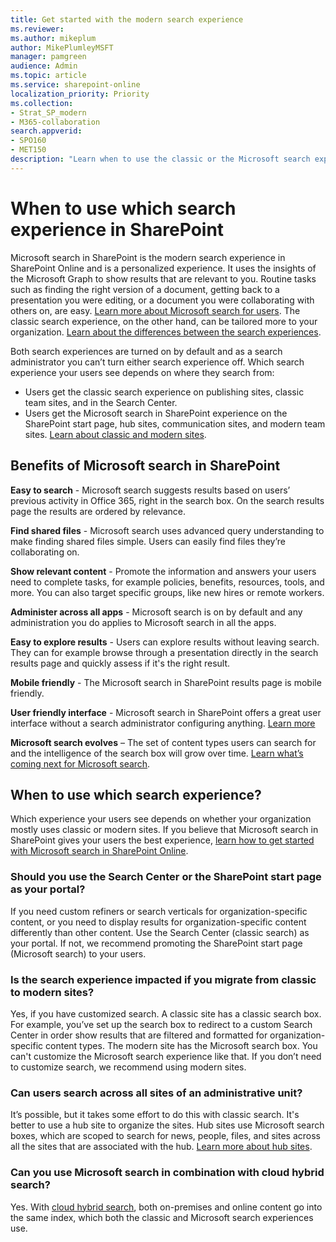 ```yaml
---
title: Get started with the modern search experience
ms.reviewer: 
ms.author: mikeplum
author: MikePlumleyMSFT
manager: pamgreen
audience: Admin
ms.topic: article
ms.service: sharepoint-online
localization_priority: Priority
ms.collection:  
- Strat_SP_modern
- M365-collaboration
search.appverid:
- SPO160
- MET150
description: "Learn when to use the classic or the Microsoft search experience in SharePoint"
---
```


# When to use which search experience in SharePoint

Microsoft search in SharePoint is the modern search experience in SharePoint Online and is a personalized experience. It uses the insights of the Microsoft Graph to show results that are relevant to you. Routine tasks such as finding the right version of a document, getting back to a presentation you were editing, or a document you were collaborating with others on, are easy. [Learn more about Microsoft search for users](https://support.office.com/article/find-what-you-need-with-microsoft-search-d5ed5d11-9e5d-4f1d-b8b4-3d371fe0cb87). The classic search experience, on the other hand, can be tailored more to your organization. [Learn about the differences between the search experiences](https://docs.microsoft.com/sharepoint/differences-classic-modern-search). 

Both search experiences are turned on by default and as a search administrator you can’t turn either search experience off.
Which search experience your users see depends on where they search from:

- Users get the classic search experience on publishing sites, classic team sites, and in the Search Center.
- Users get the Microsoft search in SharePoint experience on the SharePoint start page, hub sites, communication sites, and modern team sites. [Learn about classic and modern sites](https://support.office.com/article/SharePoint-classic-and-modern-experiences-5725c103-505d-4a6e-9350-300d3ec7d73f).

## Benefits of Microsoft search in SharePoint

**Easy to search** - Microsoft search suggests results based on users’ previous activity in Office 365, right in the search box. On the search results page the results are ordered by relevance.

**Find shared files** - Microsoft search uses advanced query understanding to make finding shared files simple. Users can easily find files they’re collaborating on.

**Show relevant content** - Promote the information and answers your users need to complete tasks, for example policies, benefits, resources, tools, and more. You can also target specific groups, like new hires or remote workers.

**Administer across all apps** - Microsoft search is on by default and any administration you do applies to Microsoft search in all the apps.

**Easy to explore results** - Users can explore results without leaving search. They can for example browse through a presentation directly in the search results page and quickly assess if it's the right result.

**Mobile friendly** - The Microsoft search in SharePoint results page is mobile friendly.

**User friendly interface** - Microsoft search in SharePoint offers a great user interface without a search administrator configuring anything. [Learn more](https://support.office.com/article/find-what-you-need-with-microsoft-search-d5ed5d11-9e5d-4f1d-b8b4-3d371fe0cb87?ui=en-US&rs=en-US&ad=US)

**Microsoft search evolves** – The set of content types users can search for and the intelligence of the search box will grow over time. [Learn what’s coming next for Microsoft search](http://aka.ms/MicrosoftSearch).

## When to use which search experience?
Which experience your users see depends on whether your organization mostly uses classic or modern sites.  If you believe that Microsoft search in SharePoint gives your users the best experience, [learn how to get started with Microsoft search in SharePoint Online](https://docs.microsoft.com/microsoftsearch/get-started-search-in-sharepoint-online).

### Should you use the Search Center or the SharePoint start page as your portal?
If you need custom refiners or search verticals for organization-specific content, or you need to display results for organization-specific content differently than other content. Use the Search Center (classic search) as your portal. If not, we recommend promoting the SharePoint start page (Microsoft search) to your users.

### Is the search experience impacted if you migrate from classic to modern sites?
Yes, if you have customized search. A classic site has a classic search box. For example, you’ve set up the search box to redirect to a custom Search Center in order show results that are filtered and formatted for organization-specific content types. The modern site has the Microsoft search box. You can't customize the Microsoft search experience like that. If you don’t need to customize search, we recommend using modern sites.

### Can users search across all sites of an administrative unit?
It’s possible, but it takes some effort to do this with classic search. It's better to use a hub site to organize the sites. Hub sites use Microsoft search boxes, which are scoped to search for news, people, files, and sites across all the sites that are associated with the hub. [Learn more about hub sites](https://support.office.com/article/what-is-a-sharepoint-hub-site-fe26ae84-14b7-45b6-a6d1-948b3966427f?).

### Can you use Microsoft search in combination with cloud hybrid search?
Yes. With [cloud hybrid search](/sharepoint/hybrid/learn-about-cloud-hybrid-search-for-sharepoint), both on-premises and online content go into the same index, which both the classic and Microsoft search experiences use.
